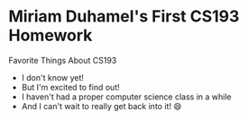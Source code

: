 # Miriam Duhamel's First CS193 Homework

Favorite Things About CS193

- I don't know yet!
- But I'm excited to find out!
- I haven't had a proper computer science class in a while
- And I can't wait to really get back into it! :smile:
